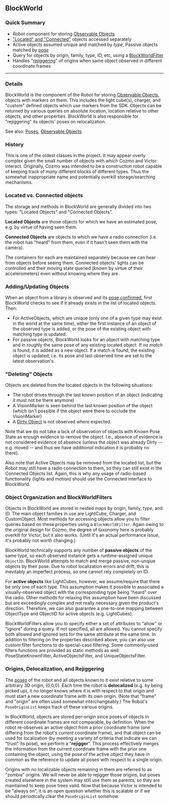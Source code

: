 ## BlockWorld

### Quick Summary

* Robot component for storing [Observable Objects](observableObjects.md)
* ["Located" and "Connected"](#locatedVsConnected) objects accessed separately
* Active objects assumed unique and matched by _type_, Passive objects matched by [_pose_](poses.md)
* Query for objects by origin, family, type, ID, etc, using a [BlockWorldFilter](#blockWorldFilter)
* Handles "[rejiggering](#rejiggering)" of origins when same object observed in different coordinate frames

---

### Details

BlockWorld is the component of the Robot for storing [Observable Objects](observableObjects.md), objects with markers on them. This includes the light cube(s), charger, and "custom" defined objects which use markers from the SDK. Objects can be returned by various queries on absolute location, location relative to other objects, and other properties. BlockWorld is also responsible for "rejiggering" its objects' poses on relocalization.

See also: [Poses](poses.md), [Observable Objects](observableObjects.md)

### History
This is one of the oldest classes in the project. It may appear overly complex given the small number of objects with which Cozmo and Victor interact. Originally, Cozmo was intended to be a construction robot capable of keeping track of _many_ different blocks of different types. Thus the somewhat inappropriate name and potentially overkill storage/searching mechanisms. 

<a name="locatedVsConnected"></a>
### Located vs. Connected objects

The storage and methods in BlockWorld are generally divided into two types: "Located Objects" and "Connected Objects".

**Located Objects** are those objects for which we have an estimated pose, e.g. by virtue of having seen them. 

**Connected Objects** are objects to which we have a radio connection (i.e. the robot has "heard" from them, even if it hasn't seen them with the camera). 

The containers for each are maintained separately because we can hear from objects before seeing them. Connected objects' lights can be controlled and their moving state queried (known by virtue of their accelerometers) even without knowing where they are. 

### Adding/Updating Objects

When an object from a library is observed and its [pose confirmed](poses.md), first BlockWorld checks to see if it already exists in the list of located objects. Then:

* For ActiveObjects, which are unique (only one of a given type may exist in the world at the same time), either the first instance of an object of the observed type is added, or the pose of the existing  object with matching type is updated. 
* For passive objects, BlockWorld looks for an object with matching type and in roughly the same pose of any existing located object. If _no match_ is found, it is added as a new object. If a match _is_ found, the existing object is updated; i.e. its pose and last observed time are set to the latest observation's.

### "Deleting" Objects

Objects are deleted from the located objects in the following situations:

* The robot drives through the last known position of an object (indicating it must not be there anymore)
* A VisionMarker is seen behind the last known position of the object (which isn't possible if the object were there to occlude the VisionMarker)
* A [Dirty Object](poses.md) is not observed where expected. 

Note that we do not take a lack of observation of objects with Known Pose State as enough evidence to remove the object. I.e., absence of evidence is not considered evidence of absence (unless the object was already Dirty -- e.g. moved -- and thus we have _additional_ indication it is probably no there).

Also note that Active Objects may be removed from the located list, but the Robot may still have a radio connection to them, so they can still exist in the Connected Objects list. Again, this is why any usage of radio-based functionality (lights and motion) should use the Connected interface to BlockWorld.

<a name="blockWorldFilter"></a>
### Object Organization and BlockWorldFilters

Objects in BlockWorld are stored in nested maps by origin, family, type, and ID. The main object families in use are LightCube, Charger, and CustomObject. Most methods for accessing objects allow you to filter queries based on these properties using a `BlockWorldFilter`. Again owing to the original design for Cozmo, the degree of taxonomy here is probably overkill for Victor, but it also works. (Until it's an actual performance issue, it's probably not worth changing.)

BlockWorld technically supports any number of **passive objects** of the same type, so each observed instance gets a runtime-assigned unique `ObjectID`. BlockWorld attempts to match and merge passive, non-unqiue objects by their pose. Due to robot localization errors and drift, this is inevitably an imperfect process, so one cannot rely completely on ID. 

For **active objects** like LightCubes, however, we assume/require that there be only one of each type. This assumption makes it possible to associated a visually-observed object with the corresponding type being "heard" over the radio. Other methods for relaxing this assumption have been discussed but are exceedingly complex and not really necessary given the product's direction. Therefore, we can also guarantee a one-to-one mapping between ObjectType and ObjectID for active objects (e.g. LightCubes).

BlockWorldFilters allow you to specify either a set of attributes to "allow" or "ignore" during a query. If not specified, all are allowed. You cannot specify both allowed and ignored sets for the same attribute at the same time. In addition to filtering on the properties described above, you can also use custom filter functions to do special-case filtering. Some commonly-used filters functions are provided as static methods as well: PoseStateKnownFilter, ActiveObjectsFilter, and UniqueObjectsFilter.

<a name="rejiggering"></a>
### Origins, Delocalization, and Rejiggering

The [poses](poses.md) of the robot and all objects known to it exist relative to some arbitrary 3D origin, (0,0,0). Each time the robot is **delocalized** (e.g. by being picked up), it no longer knows where it is with respect to that origin and must start a new coordinate frame with its own origin. (Note that "frame" and "origin" are often used somewhat interchangeably.) The Robot's `PoseOriginList` keeps track of these various origins.

In BlockWorld, objects are stored per-origin since poses of objects in different coordinate frames are not comparable, by definition. When the robot re-observes an active object from a prior coordinate frame (one differing from the robot's _current_ coordinate frame), and that object can be used for localization (by meeting a variety of criteria that indicate we can "trust" its pose), we perform a "**rejigger**". This process effectively merges the information from the current coordinate frame with the prior one containing the object, using the pose of the active object they have in common as the reference to update all poses with respect to a single origin. 

Origins with no localizable objects remaining in them are referred to as "zombie" origins. We will never be able to rejigger those origins, but poses created elsewhere in the system may still use them as parents, so they are maintained to keep pose trees valid. Now that because Victor is intended to be "always on", it is an open question whether this is scalable or if we should periodically clear the `PoseOriginList` somehow.
